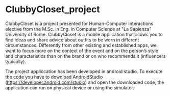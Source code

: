 # ClubbyCloset_project

ClubbyCloset is a project presented for Human-Computer Interactions elective from the M.Sc. in Eng. in Computer Science at "La Sapienza" University of Rome.
ClubbyCloset is a mobile application that allows you to find ideas and share advice about outfits to be worn in different circumstances.
Differently from other existing and established apps, we want to focus more on the context of the event and on the person’s style and characteristics than on the brand or on who recommends it (influencers typically).

The project appliccation has been developed in android studio.
To execute the code you have to download AndroidStudio (https://developer.android.com/studio) and open the downloaded code, the application can run on physical device or using the simulator. 
